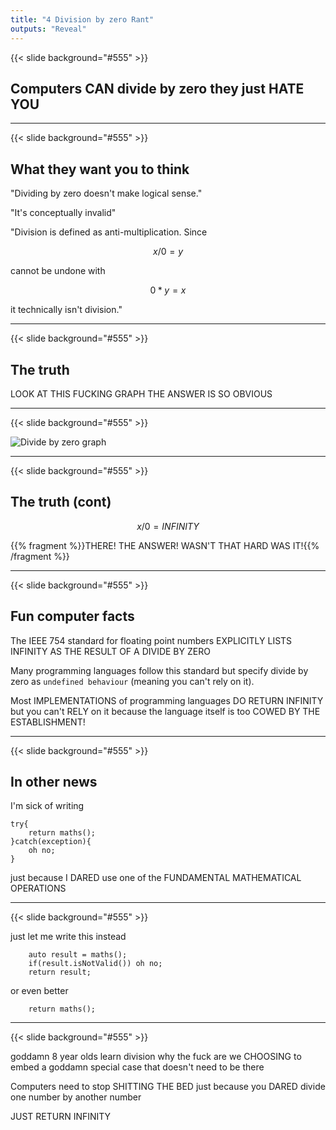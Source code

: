 ```yaml
---
title: "4 Division by zero Rant"
outputs: "Reveal"
---
```


{{< slide background="#555" >}}

## Computers CAN divide by zero they just HATE YOU

---

{{< slide background="#555" >}}

## What they want you to think

"Dividing by zero doesn't make logical sense."

"It's conceptually invalid"

"Division is defined as anti-multiplication. Since

```math
x / 0 = y 
```

cannot be undone with

```math
0 * y = x
```

it technically isn't division."

---

{{< slide background="#555" >}}

## The truth

LOOK AT THIS FUCKING GRAPH THE ANSWER IS SO OBVIOUS

---

{{< slide background="#555" >}}

![Divide by zero graph](divide_by_zero_graph.png)

---

{{< slide background="#555" >}}

## The truth (cont)

```math
x/0=INFINITY
```

{{% fragment %}}THERE! THE ANSWER! WASN'T THAT HARD WAS IT!{{% /fragment %}}

---

{{< slide background="#555" >}}

## Fun computer facts

The IEEE 754 standard for floating point numbers EXPLICITLY LISTS INFINITY AS THE RESULT OF A DIVIDE BY ZERO

Many programming languages follow this standard but specify divide by zero as `undefined behaviour` (meaning you can't rely on it).

Most IMPLEMENTATIONS of programming languages DO RETURN INFINITY but you can't RELY on it because the language itself is too COWED BY THE ESTABLISHMENT!

---

{{< slide background="#555" >}}

## In other news

I'm sick of writing

```code
try{
    return maths();
}catch(exception){
    oh no;
}
```

just because I DARED use one of the FUNDAMENTAL MATHEMATICAL OPERATIONS

---

{{< slide background="#555" >}}

just let me write this instead

```code
    auto result = maths();
    if(result.isNotValid()) oh no;
    return result;
```

or even better

```code
    return maths();
```

---

{{< slide background="#555" >}}

goddamn 8 year olds learn division why the fuck are we CHOOSING to embed a goddamn special case that doesn't need to be there

Computers need to stop SHITTING THE BED just because you DARED divide one number by another number

JUST RETURN INFINITY
